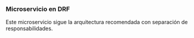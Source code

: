 ### Microservicio en DRF
Este microservicio sigue la arquitectura recomendada con separación de responsabilidades.
